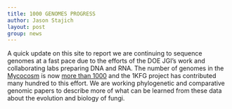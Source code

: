 ```yaml
---
title: 1000 GENOMES PROGRESS
author: Jason Stajich
layout: post
group: news
---
```



A quick update on this site to report we are continuing to sequence genomes at a fast pace due to the efforts of the DOE JGI’s work and collaborating labs preparing DNA and RNA. The number of genomes in the [Mycocosm](http://jgi.doe.gov/fungi) is now [more than 1000](https://genome.jgi.doe.gov/fungi/fungi.info.html) and the 1KFG project has contributed many hundred to this effort. We are working phylogenetic and comparative genomic papers to describe more of what can be learned from these data about the evolution and biology of fungi.
